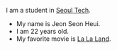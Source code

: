 I am a student in [Seoul Tech](https://www.seoultech.ac.kr/).
* My name is Jeon Seon Heui.
* I am 22 years old.
* My favorite movie is [La La Land](https://movie.naver.com/movie/bi/mi/basic.naver?code=134963).